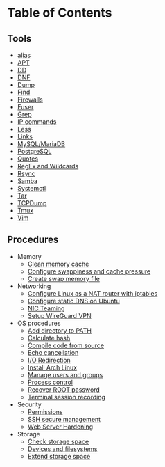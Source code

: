 # Table of Contents

## Tools

* [alias](Tools/alias.md)
* [APT](Tools/apt.md)
* [DD](Tools/dd.md)
* [DNF](Tools/dnf.md)
* [Dump](Tools/dump.md)
* [Find](Tools/find.md)
* [Firewalls](Tools/firewalls.md)
* [Fuser](Tools/fuser.md)
* [Grep](Tools/grep.md)
* [IP commands](Tools/iproute.md)
* [Less](Tools/less.md)
* [Links](Tools/links.md)
* [MySQL/MariaDB](Tools/mysql.md)
* [PostgreSQL](Tools/postgresql.md)
* [Quotes](Tools/quotes.md)
* [RegEx and Wildcards](Tools/regex-and-wildcards.md)
* [Rsync](Tools/rsync.md)
* [Samba](Tools/smb.md)
* [Systemctl](Tools/systemctl.md)
* [Tar](Tools/tar.md)
* [TCPDump](Tools/tcpdump.md)
* [Tmux](Tools/tmux.md)
* [Vim](Tools/vim.md)

## Procedures

* Memory
  * [Clean memory cache](Procedures/clean-memory-cache.md)
  * [Configure swappiness and cache pressure](Procedures/swappiness-change.md)
  * [Create swap memory file](Procedures/swap-memory-file.md)
* Networking
  * [Configure Linux as a NAT router with iptables](Procedures/nat.md)
  * [Configure static DNS on Ubuntu](Procedures/ubuntu-static-dns.md)
  * [NIC Teaming](Procedures/nic-teaming.md)
  * [Setup WireGuard VPN](Procedures/WireGuard.md)
* OS procedures
  * [Add directory to PATH](Procedures/update-path.md)
  * [Calculate hash](Procedures/hash-calc.md)
  * [Compile code from source](Procedures/compile-from-source.md)
  * [Echo cancellation](Procedures/echo-cancellation.md)
  * [I/O Redirection](Procedures/io-redirection.md)
  * [Install Arch Linux](Procedures/install-arch-linux.md)
  * [Manage users and groups](Procedures/groups.md)
  * [Process control](Procedures/process-control.md)
  * [Recover ROOT password](Procedures/recover-root-password.md)
  * [Terminal session recording](Procedures/terminal-session-recording.md)
* Security
  * [Permissions](Procedures/permissions.md)
  * [SSH secure management](Procedures/ssh-management.md)
  * [Web Server Hardening](Procedures/server-hardening.md)
* Storage
  * [Check storage space](Procedures/check-storage.md)
  * [Devices and filesystems](Procedures/devices-and-filesystems.md)
  * [Extend storage space](Procedures/extend-storage.md)
